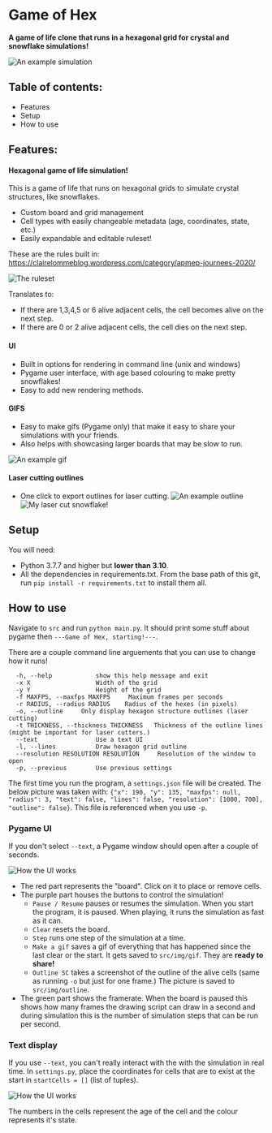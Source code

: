 # Game of Hex

**A game of life clone that runs in a hexagonal grid for crystal and snowflake simulations!**

![An example simulation](assets/readme/ex.png)

## Table of contents:
- Features
- Setup
- How to use


## Features:
#### Hexagonal game of life simulation!
This is a game of life that runs on hexagonal grids to simulate crystal structures, like snowflakes.
- Custom board and grid management
- Cell types with easily changeable metadata (age, coordinates, state, etc.)
- Easily expandable and editable ruleset!

These are the rules built in:
https://clairelommeblog.wordpress.com/category/apmep-journees-2020/ 

![The ruleset](assets/readme/rules.jpg)

Translates to:
- If there are 1,3,4,5 or 6 alive adjacent cells, the cell becomes alive on the next step.
- If there are 0 or 2 alive adjacent cells, the cell dies on the next step.


#### UI
- Built in options for rendering in command line (unix and windows)
- Pygame user interface, with age based colouring to make pretty snowflakes! 
- Easy to add new rendering methods.

#### GIFS
- Easy to make gifs (Pygame only) that make it easy to share your simulations with your friends.
- Also helps with showcasing larger boards that may be slow to run.

![An example gif](assets/readme/exgif.gif)

#### Laser cutting outlines
- One click to export outlines for laser cutting. 
![An example outline](assets/readme/exoutline.png)
![My laser cut snowflake!](assets/readme/lasercutsnowflake.jpg)

## Setup

You will need:
- Python 3.7.7 and higher but **lower than 3.10**.
- All the dependencies in requirements.txt. From the base path of this git, run `pip install -r requirements.txt` to install them all.

## How to use

Navigate to `src` and run `python main.py`. It should print some stuff about pygame then `---Game of Hex, starting!---`.

There are a couple command line arguements that you can use to change how it runs!
```optional arguments:
  -h, --help            show this help message and exit
  -x X                  Width of the grid
  -y Y                  Height of the grid
  -f MAXFPS, --maxfps MAXFPS     Maximum frames per seconds
  -r RADIUS, --radius RADIUS    Radius of the hexes (in pixels)
  -o, --outline     Only display hexagon structure outlines (laser cutting)
  -t THICKNESS, --thickness THICKNESS   Thickness of the outline lines (might be important for laser cutters.)
  --text                Use a text UI
  -l, --lines           Draw hexagon grid outline
  --resolution RESOLUTION RESOLUTION     Resolution of the window to open
  -p, --previous        Use previous settings
  ```
The first time you run the program, a `settings.json` file will be created. The below picture was taken with: `{"x": 190, "y": 135, "maxfps": null, "radius": 3, "text": false, "lines": false, "resolution": [1000, 700], "outline": false}`. This file is referenced when you use `-p`.

### Pygame UI
If you don't select `--text`, a Pygame window should open after a couple of seconds.

![How the UI works](assets/readme/ui.png)

- The red part represents the "board". Click on it to place or remove cells. 
- The purple part houses the buttons to control the simulation!
  - `Pause / Resume` pauses or resumes the simulation. When you start the program, it is paused. When playing, it runs the simulation as fast as it can.
  - `Clear` resets the board.
  - `Step` runs one step of the simulation at a time.
  - `Make a gif` saves a gif of everything that has happened since the last clear or the start. It gets saved to `src/img/gif`. They are **ready to share!**
  - `Outline SC` takes a screenshot of the outline of the alive cells (same as running `-o` but just for one frame.) The picture is saved to `src/img/outline`.
- The green part shows the framerate. When the board is paused this shows how many frames the drawing script can draw in a second and during simulation this is the number of simulation steps that can be run per second.

### Text display
If you use `--text`, you can't really interact with the with the simulation in real time. In `settings.py`, place the coordinates for cells that are to exist at the start in `startCells = []` (list of tuples).

![How the UI works](assets/readme/text.jpg)

The numbers in the cells represent the age of the cell and the colour represents it's state.
